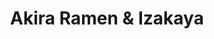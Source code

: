 ---
layout: place
title: "Akira Ramen & Izakaya"
permalink: /maryland/columbia/akira-ramen-izakaya.html
stateAbbr: MD
stateName: Maryland
cityName: Columbia
seo:
  name: "Akira Ramen & Izakaya"
  type: Restaurant
  links: null
description: "Akira Ramen & Izakaya serves delicious sushi in Columbia, Maryland. Try fresh Japanese dishes for a great dining experience. "
place_id: ChIJRaYEZnPft4kRyhXAaXZGBL0
photos:
  - name: >-
      places/ChIJRaYEZnPft4kRyhXAaXZGBL0/photos/AeeoHcIjZBypZ6IXj6V9LDQJ2QxUuO5OiHy44-Vhl0iDwbh0wP6-k1jjZZOWGqQGoglICHYSmu7242b2I4vOO5-NEvtV-2DSjWgW-26i1gkvF0UvCPgLQHnAh_kkmXbhdxXe0sLknX3iHNP4dfTgSuJqHbCu0lnSgo1zsiF0OjBjMmP2TOSxwB1iJJ6WDQXMyEI6QeLIoZ-Yf9o_5X8GD9jeo0VaZANx1QJUddRGvBmLXi8DSG-imIpz3bu7PCfgYBYbOEaZ6mvCN1GDN_rA4UeXKIVcA74YgYode4zgVJghsq5jl2gOOIR3t6raiOr2Apyj2gHLI42GRR7scjEUHDWPpa1RmljIfqhv7FltREj8v_xsVisRbJjXL7rH8cLURU2NRJryDOSIS5jsARSUCP4RZZEmcmuXy-XYowGF69QvO8BoMA
    widthPx: 4032
    heightPx: 3024
    authorAttributions:
      - displayName: Danny
        uri: https://maps.google.com/maps/contrib/117130578863645691410
        photoUri: >-
          https://lh3.googleusercontent.com/a-/ALV-UjXzoxzoMaAQpoZl00d-QfGPu7dntd2DJahDuoK6P1xvGDsXrK0dXA=s100-p-k-no-mo
    flagContentUri: >-
      https://www.google.com/local/imagery/report/?cb_client=maps_api_places.places_api&image_key=!1e10!2sCIHM0ogKEICAgIDz0YiIZA&hl=en-US
    googleMapsUri: >-
      https://www.google.com/maps/place//data=!3m4!1e2!3m2!1sCIHM0ogKEICAgIDz0YiIZA!2e10!4m2!3m1!1s0x89b7df736604a645:0xbd04467669c015ca
  - name: >-
      places/ChIJRaYEZnPft4kRyhXAaXZGBL0/photos/AeeoHcKMtKHD7l_VO80s-PfZt3aQj9GKWNzDi8f7JYzQabHkvi3lmIpQ6DZ4mKDOLfDoR9So6k69eCl9EdXqommK5pS1BGDfvOpnAXhk8oDv0yOoZvhtuzEOk2nHYd-bd5_OBPCWqv2930EcJcG28FwRRBRQ6r61mAmDpt3QUCzM4a-k5LuU5v42VSA2ksBxQccLaXph3NFNWwCjj_SIbETrD21P4FSfAU9XY5cOB6FixtF5JckPeZ0FRf2OpQgkN-WQNFbnR71zaerp2I-Y6yxvxgsQgaowpnUJhlZoXxzbWy5LuQ
    widthPx: 4800
    heightPx: 3204
    authorAttributions:
      - displayName: Akira Ramen & Izakaya
        uri: https://maps.google.com/maps/contrib/115689593705007209049
        photoUri: >-
          https://lh3.googleusercontent.com/a/ACg8ocKf9kw5whbwPT335zUATwcB9y3Kyg2IO5hCE9Kbn4mCPJAf5g=s100-p-k-no-mo
    flagContentUri: >-
      https://www.google.com/local/imagery/report/?cb_client=maps_api_places.places_api&image_key=!1e10!2sAF1QipN7EGObqwt2F983DMXMbaxi5p50mEgTcIyVa7qX&hl=en-US
    googleMapsUri: >-
      https://www.google.com/maps/place//data=!3m4!1e2!3m2!1sAF1QipN7EGObqwt2F983DMXMbaxi5p50mEgTcIyVa7qX!2e10!4m2!3m1!1s0x89b7df736604a645:0xbd04467669c015ca
  - name: >-
      places/ChIJRaYEZnPft4kRyhXAaXZGBL0/photos/AeeoHcJ42JCulgy0In2nzFWoEll4w93AL-ARZmd0xC6PAdW7kLFAHu9B3h90BKJ4Xtx3ILylpawhEHAmJNZwzS45tAWZiveZbB87BMN1QIj6PrXNGKJJo74FpJ1tBnJvzNDgVt2qHdmhmqYEVCeC6iGr61IoOc_L85dWPDYkdB6JHV8CACCiwui1jfPMkmRVKOK3_-zGPQw7ArJ7eh98daNbrDbhotBjeK-bFEsAUAL8EQCoo-xJBaO5oEUpZBe0ba-ZjxWkWKzsq4Uq2cmZWUUVBcm3GDjOXkxr2dVHUN-g8OHhIwJ6-6mIBiIJzJZxP9-y_D-L95vdngzCEMGNbqcqt9SukOsRnLsniRYGk_wAJH2c1UM-RqPltZq3n1RIdN2zfm9pXJjw5FkXLrJGDSdTE8RVwcaz3Xlx9AmBWKCMgxx0EZ8
    widthPx: 3072
    heightPx: 4080
    authorAttributions:
      - displayName: Leah Kapurch
        uri: https://maps.google.com/maps/contrib/113201240753359776485
        photoUri: >-
          https://lh3.googleusercontent.com/a-/ALV-UjWazeXdN8-BYNQP8SJvfRIdwgWrIMZBJN-umM3lSx5h09l9ZKJuvA=s100-p-k-no-mo
    flagContentUri: >-
      https://www.google.com/local/imagery/report/?cb_client=maps_api_places.places_api&image_key=!1e10!2sCIHM0ogKEICAgICH1ryk7AE&hl=en-US
    googleMapsUri: >-
      https://www.google.com/maps/place//data=!3m4!1e2!3m2!1sCIHM0ogKEICAgICH1ryk7AE!2e10!4m2!3m1!1s0x89b7df736604a645:0xbd04467669c015ca
  - name: >-
      places/ChIJRaYEZnPft4kRyhXAaXZGBL0/photos/AeeoHcIYSTRWh52dJ5y8Xgd_z5_z9Y8-coB3vPRqv0tXVtetClokc2pP9atx9pVDOkIYjLpPK5d21MuxWGHSoOXib8IpqrnEWiHC80GqT293LKtbka5OaYjlMtURk-KOUx4bvPrCS0YCW-R1LK0Vmh0vosIMWDmO-LLlV08w93P61P9MDWV6r0mTyntzHA-eB_EhnIyKY9xle8P1akb7NxmHNlIKcYaXql0Awmvniyn_6CwR0K64DXxd8y7B2b85kaTt3XK_zpJvibhYABHJxVIHo6Y5Lxa1A8sIQiXjf5pkcxCObxccJXeAlu9tXa-SAv0N9rsEU3XCZ6gZxsaA7EhbcnujWagL73Zk0YV3c7k88Azv-xT_64V9aYsG-IcjDKRE4TRhCCAC_JUUIA9B3GqDsOgsZelNyROBYKcEuk_j6Ijoxg
    widthPx: 4032
    heightPx: 3024
    authorAttributions:
      - displayName: Michael Popp
        uri: https://maps.google.com/maps/contrib/106670199477375036172
        photoUri: >-
          https://lh3.googleusercontent.com/a/ACg8ocISqXecFLizJPz_m3Zc_fVxcxbTMgfezZQI9PBXh9dK_Z3mcA=s100-p-k-no-mo
    flagContentUri: >-
      https://www.google.com/local/imagery/report/?cb_client=maps_api_places.places_api&image_key=!1e10!2sCIHM0ogKEICAgIDB_q3Qcg&hl=en-US
    googleMapsUri: >-
      https://www.google.com/maps/place//data=!3m4!1e2!3m2!1sCIHM0ogKEICAgIDB_q3Qcg!2e10!4m2!3m1!1s0x89b7df736604a645:0xbd04467669c015ca
  - name: >-
      places/ChIJRaYEZnPft4kRyhXAaXZGBL0/photos/AeeoHcJi2bpMMdUFXfCqqXYPSFEl1Fsrw6o2od5Bgjuk8s7apeiea795YkI-FxjQs0ImVgMTSnWHl42lSbSyCuN2pRJHDYt1_wGEMiYnWACy5NlanYAKNmqZa2nC4lHFhkcGq5J4C6k7BSGwUWQcJfba7W4Xd7hzSDbs1iVlSKSjx3ERnWviCU2b_WRjXhPpSIYjhqTW0aBnuXvOawilL33aLq5ZeThUaFIz1IGo8SF23o31rgwAnX5zCS-WibxVuaMWo0cb1a71J5-q-25pT4SIfZHfZ1x4hp-y4MYynD4GUjeIKPWAO05BNGmzjy1GrhMDPTh_1EvvCE1ROVkSQVaGzz-8LsAXKgEtH_PYtz813Y1DiRf3zeKW6zeKumYVJeHuAS3lbEmFJ74KBg0uLFETNiuTbkYI90LMEuVvFV5sO2x3uKnXibvHjBzg3pK73A
    widthPx: 3000
    heightPx: 4000
    authorAttributions:
      - displayName: John “DoctorEccle” Easley
        uri: https://maps.google.com/maps/contrib/111254509101250541846
        photoUri: >-
          https://lh3.googleusercontent.com/a-/ALV-UjXxrtIOv26xFKKDojLvKP0nmC96bU1EQ9QTDnOd4VRRFK4xneot=s100-p-k-no-mo
    flagContentUri: >-
      https://www.google.com/local/imagery/report/?cb_client=maps_api_places.places_api&image_key=!1e10!2sCIABIhADydmY9iNXCWeg0kcAAXJi&hl=en-US
    googleMapsUri: >-
      https://www.google.com/maps/place//data=!3m4!1e2!3m2!1sCIABIhADydmY9iNXCWeg0kcAAXJi!2e10!4m2!3m1!1s0x89b7df736604a645:0xbd04467669c015ca
  - name: >-
      places/ChIJRaYEZnPft4kRyhXAaXZGBL0/photos/AeeoHcLdepp8jpRWVpp32ERVMupGYPgL9fg3g9ROOTmBpfeovPGL1SzyJF55JLqgswG7ta54peOwWximDGrkbUtYcMPcnL42t8qRXgmsPGWPSssg8e6gNIVL2jmY04rv8a2jiJ4fCkGoOugT7jOIrjw11b20GYKM1Md3KyjSPbvYaZX6tIktS7ga_wd07YBKY1n3FwlMFlN7TSBaCh6xZPFTdEFN1NSGjrEPAfhX1RTdp5EjfFnnfjqcbbR57DI5q1cjg5SkW8Zf6YYy2lR-MjoPwDUsAB1G_UdFC0qtycnRLSldK19gJxlh0dzQiiUL95a6h54DjBRnCBggz5su0bz8B6LBc-QDt2ZSg_PKXMD2dBwWiXMamh0jfHaKVEKia87DfLMz3zRAEJCSpL0ozj6MwrYu6Wr9hvvUSrDEI8Ou9wNqMtvl
    widthPx: 3024
    heightPx: 4032
    authorAttributions:
      - displayName: Katie Miller
        uri: https://maps.google.com/maps/contrib/103172784538341795444
        photoUri: >-
          https://lh3.googleusercontent.com/a-/ALV-UjVre7xHKgVeXvj2Xm0nGnXcwJaA8ZkceOhUvhRZq78XG8_2zjhd=s100-p-k-no-mo
    flagContentUri: >-
      https://www.google.com/local/imagery/report/?cb_client=maps_api_places.places_api&image_key=!1e10!2sCIHM0ogKEICAgID_3JfS1gE&hl=en-US
    googleMapsUri: >-
      https://www.google.com/maps/place//data=!3m4!1e2!3m2!1sCIHM0ogKEICAgID_3JfS1gE!2e10!4m2!3m1!1s0x89b7df736604a645:0xbd04467669c015ca
  - name: >-
      places/ChIJRaYEZnPft4kRyhXAaXZGBL0/photos/AeeoHcKBBNXCOJ821hjblIinUsejuyj9LsXSUcIvhyXPB2RIbMbmqBuPxrTepah4hbztMedYmTA0ALPXo0R8jQm5WLoM2PY-uWTqh7KWfG5jg6n-PljHW9ol7nVnl7de85ZoaBdgvaE06YrPpUtGg0zJTV0YIvBWmTgEAyPaQmpjw38NeDifcM38SU7qyf8FsmY7uN1BcwNtS2THnDch8TkB5WJsJF3-k51JWO22gfSWOQOOuUCSC-FB9_lLrBdi5zPeI0kTR8JHScJ-766qmvZYwDX__B5f8T1NOdpaDNzE28cadAqZxqfUTXDAn4AX24_rUnWkYnNiBGsHneSGM7OQlTFKeBWT4RZDw_JSqZLa3mC21AmwcFtXlMcK1WAPCVJ-8QZuEy5ZlatuLdip5tKn2OCYGlOSpobKTdVLevtVYFStWmU
    widthPx: 4032
    heightPx: 3024
    authorAttributions:
      - displayName: Katie Miller
        uri: https://maps.google.com/maps/contrib/103172784538341795444
        photoUri: >-
          https://lh3.googleusercontent.com/a-/ALV-UjVre7xHKgVeXvj2Xm0nGnXcwJaA8ZkceOhUvhRZq78XG8_2zjhd=s100-p-k-no-mo
    flagContentUri: >-
      https://www.google.com/local/imagery/report/?cb_client=maps_api_places.places_api&image_key=!1e10!2sCIHM0ogKEICAgID_3JfS5gE&hl=en-US
    googleMapsUri: >-
      https://www.google.com/maps/place//data=!3m4!1e2!3m2!1sCIHM0ogKEICAgID_3JfS5gE!2e10!4m2!3m1!1s0x89b7df736604a645:0xbd04467669c015ca
  - name: >-
      places/ChIJRaYEZnPft4kRyhXAaXZGBL0/photos/AeeoHcLF6mmUMPxTHLke5XpVQwikWCa7vTlQL8FpSQoFwXX37Tgn00ZSszXcW0gVH72QKDijsYgoy7G2EPjVZKRYPEEJ3ENu_c_b-Fbn8zHdfcQTvWZn8tGdrNee6kWOPHhJU_JAy9lMKVO-CrgQ37z_TQfB08yFsSKpcD7S_M-ecNN0we2TlwicgCKV1TxDJCnOVgxe6Wlb2VRJydX2R_Rz5QkBNcEoALzqMxfwCFM4FmklEponGbSIi6rwzrOR83XmCTlfMnyV8Vo0gJwZicoBpxhnJUWJfUp6B1gz45ujQMQwVpfpKNjjyJTanffSnfK12CDRFftvtt93K-8bY-av1JY6stvS5z0UuRD-WAKiAe00KvPAGM-aLnA8jJ0LYeuc4uoiaAWsiNNlvs8c1TgwTad5tM1Z0b6bTdDcN_SBgom4b4B0
    widthPx: 4032
    heightPx: 3024
    authorAttributions:
      - displayName: Sophia T
        uri: https://maps.google.com/maps/contrib/101752928481160571806
        photoUri: >-
          https://lh3.googleusercontent.com/a-/ALV-UjXI6CANUK1UfS0gc-HKY5I1u2D5vHIsmM-3gbbRShbFDqRzWA=s100-p-k-no-mo
    flagContentUri: >-
      https://www.google.com/local/imagery/report/?cb_client=maps_api_places.places_api&image_key=!1e10!2sCIHM0ogKEICAgIDev76HmQE&hl=en-US
    googleMapsUri: >-
      https://www.google.com/maps/place//data=!3m4!1e2!3m2!1sCIHM0ogKEICAgIDev76HmQE!2e10!4m2!3m1!1s0x89b7df736604a645:0xbd04467669c015ca
  - name: >-
      places/ChIJRaYEZnPft4kRyhXAaXZGBL0/photos/AeeoHcI0pXTPOkvZwenH9d1yxl3OvlnG8SC17jEryYhLr70052JBK-8YOoAjAjiVbiD_vwODk1_5lBmuvxJCOvTj6k-yT7k93Zi7IxD6n3E8aIFBvAFkvKyjSGtpWZxaaSbkKfkyRwuI7d0thrBLtqnPQVEUs744ZTNa7nY7bBuzZhziyn1Nnv64Gz6BIEaZeIIaVlDrNNoHG7GFS9PpzYkS7HlzRBML1lVk64dEqQbT7ATib_2hiqfHU76mLwAcHDt1A93HcPHNefwB6nHywILRHH80peO3Cvt5zjuoJVsIm4ErV-HYZEerN9FJvh5pHUnBZwg15zJce8pHflgXBK2PmL6PdaBUGfF8R_VzQY1MbUQ9GWsRen7S0k-0a3Dc9jDX9ixag_R--lO52Q4JaCrIoqOXtnPI2mIIZPKpOGNIJUQ
    widthPx: 3072
    heightPx: 4080
    authorAttributions:
      - displayName: Sai Manish Rao Sirikonda
        uri: https://maps.google.com/maps/contrib/101651522807255676875
        photoUri: >-
          https://lh3.googleusercontent.com/a-/ALV-UjUFBrUecT5LNL1_IhrlNqOfPl6fFsyhi20U-JbhpNAZZDpcf1FxWQ=s100-p-k-no-mo
    flagContentUri: >-
      https://www.google.com/local/imagery/report/?cb_client=maps_api_places.places_api&image_key=!1e10!2sCIHM0ogKEICAgMDQuN-7CQ&hl=en-US
    googleMapsUri: >-
      https://www.google.com/maps/place//data=!3m4!1e2!3m2!1sCIHM0ogKEICAgMDQuN-7CQ!2e10!4m2!3m1!1s0x89b7df736604a645:0xbd04467669c015ca
  - name: >-
      places/ChIJRaYEZnPft4kRyhXAaXZGBL0/photos/AeeoHcLPYsboYQ9SE4O3FfeiQIWLq1dAviQAOfzvvie_wdndE7dRB3aXBMB4pBprvXjlKkPaUCzfxCJ4BIT2H1WjRhUxpA6jMx7W1YjScJhjjff6FLEsVhpzASj6uwUBwRiC-ZP7w_9mK_CcK96THi6z_dYfwReLypemHSScBbdbO9499hL2ZoiRXx1WTDYUQelLfKWe0DN8cTbSnTw3DI8v3EcppV7JyKrHGQ9QaYq_cBBdcy03T3LV8FLGx7evD5MD22S_0v5Bhl2Ic5iRu2yfspZo_kZEkmoQteYSJP12S-o9-VVG_Gg_IB3g9YmeKRJr877x7_WYC2IyO8Ypc1Md9nc1BuRVuL01zuYXeQjOa-Tc8Ee-HYHXR4thg4APPew-a3mKgM02Zon99mE8OTdkCRxE6lAn7v4_proodIGNGU40Zgw8
    widthPx: 4800
    heightPx: 3600
    authorAttributions:
      - displayName: Starr Davis
        uri: https://maps.google.com/maps/contrib/102462395253586989773
        photoUri: >-
          https://lh3.googleusercontent.com/a-/ALV-UjVp5KcGZpGx7LosL9Ueun1X-Bg8C1uJQ-oK40MDt4A-3yjfl74=s100-p-k-no-mo
    flagContentUri: >-
      https://www.google.com/local/imagery/report/?cb_client=maps_api_places.places_api&image_key=!1e10!2sCIHM0ogKEICAgIDjwP7zhwE&hl=en-US
    googleMapsUri: >-
      https://www.google.com/maps/place//data=!3m4!1e2!3m2!1sCIHM0ogKEICAgIDjwP7zhwE!2e10!4m2!3m1!1s0x89b7df736604a645:0xbd04467669c015ca
address: 10101 Twin Rivers Rd Suite C2-100, Columbia, MD 21044, USA
street: 10101 Twin Rivers Rd Suite C2-100
city: Columbia
state: MD
zip: '21044'
country: USA
neighborhood: Town Center
latitude: '39.215130'
longitude: '-76.865159'
accessibility_options:
  wheelchairAccessibleParking: true
  wheelchairAccessibleEntrance: true
  wheelchairAccessibleRestroom: true
  wheelchairAccessibleSeating: true
business_status: OPERATIONAL
name: Akira Ramen & Izakaya
google_maps_links:
  directionsUri: >-
    https://www.google.com/maps/dir//''/data=!4m7!4m6!1m1!4e2!1m2!1m1!1s0x89b7df736604a645:0xbd04467669c015ca!3e0
  placeUri: https://maps.google.com/?cid=13620088647469503946
  writeAReviewUri: >-
    https://www.google.com/maps/place//data=!4m3!3m2!1s0x89b7df736604a645:0xbd04467669c015ca!12e1
  reviewsUri: >-
    https://www.google.com/maps/place//data=!4m4!3m3!1s0x89b7df736604a645:0xbd04467669c015ca!9m1!1b1
  photosUri: >-
    https://www.google.com/maps/place//data=!4m3!3m2!1s0x89b7df736604a645:0xbd04467669c015ca!10e5
primary_type: Ramen Restaurant
opening_hours:
  regular: null
  current: null
secondary_opening_hours:
  regular:
    weekdayDescriptions: null
    type: null
  current:
    weekdayDescriptions: null
    type: null
phone: null
price_level: null
price_range: null
rating: null
rating_count: 0
website: null
reviews: null
parking_options: null
payment_options: null
allow_dogs: null
curbside_pickup: null
delivery: null
dine_in: null
good_for_children: null
good_for_groups: null
good_for_sports: null
live_music: null
menu_for_children: null
outdoor_seating: null
reservable: null
restroom: null
serves_beer: null
serves_breakfast: null
serves_brunch: null
serves_cocktails: null
serves_coffee: null
serves_dinner: null
serves_dessert: null
serves_lunch: null
serves_vegetarian_food: null
serves_wine: null
takeout: null
update_category: essentials
summary: null

---